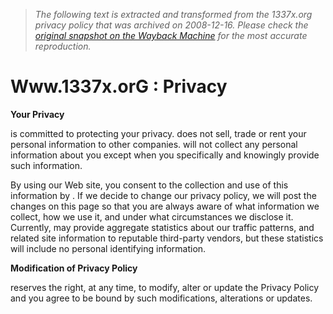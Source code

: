 > *The following text is extracted and transformed from the 1337x.org privacy policy that was archived on 2008-12-16. Please check the [original snapshot on the Wayback Machine](https://web.archive.org/web/20081216040848id_/http%3A//www.1337x.org/privacy) for the most accurate reproduction.*

# Www.1337x.orG : Privacy

**Your Privacy**

is committed to protecting your privacy. does not sell, trade or rent your personal information to other companies. will not collect any personal information about you except when you specifically and knowingly provide such information.

By using our Web site, you consent to the collection and use of this information by . If we decide to change our privacy policy, we will post the changes on this page so that you are always aware of what information we collect, how we use it, and under what circumstances we disclose it. Currently, may provide aggregate statistics about our traffic patterns, and related site information to reputable third-party vendors, but these statistics will include no personal identifying information.

**Modification of Privacy Policy**

reserves the right, at any time, to modify, alter or update the Privacy Policy and you agree to be bound by such modifications, alterations or updates.
